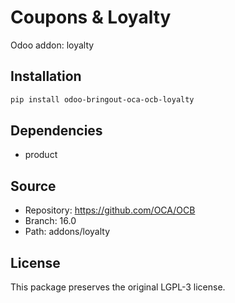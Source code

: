 # Coupons & Loyalty

Odoo addon: loyalty

## Installation

```bash
pip install odoo-bringout-oca-ocb-loyalty
```

## Dependencies

- product

## Source

- Repository: https://github.com/OCA/OCB
- Branch: 16.0
- Path: addons/loyalty

## License

This package preserves the original LGPL-3 license.
